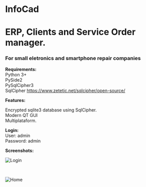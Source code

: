# InfoCad
# ERP, Clients and Service Order manager.

<h3>For small eletronics and smartphone repair companies</h3>

<b>Requirements:</b><br>
Python 3+<br>
PySide2<br>
PySqlCipher3<br>
SqlCipher https://www.zetetic.net/sqlcipher/open-source/<br>

<b>Features:</b><br>

Encrypted sqlite3 database using SqlCipher.<br>
Modern QT GUI<br>
Multiplataform.<br>

<b>Login:</b><br>
User: admin<br>
Password: admin<br>

<b>Screenshots:</b><br>

 ![Login](https://raw.githubusercontent.com/Henrique-Miranda/InfoCad/master/Screenshots/login.png
 "Login")

 <br>

 ![Home](https://raw.githubusercontent.com/Henrique-Miranda/InfoCad/master/Screenshots/home.png
 "Home")
